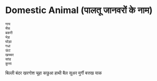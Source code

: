 # Domestic Animal (पालतू जानवरों के नाम)
```
गाय
भैंस
बकरी
भेड़
घोड़ा
गधा
ऊंट
खच्चर
सांड
कुत्ता
```

बिल्ली
बंदर
खरगोश
चूहा
कछुआ
हाथी
बैल
सूअर
मुर्गी
बत्तख
याक
```
